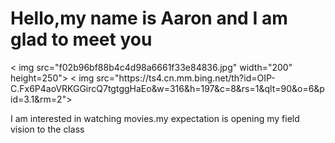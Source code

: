 <!DOCTYPE html>
<html>

<body>

<h1>Hello,my name is Aaron and I am glad to meet you</h1>
< img   src="f02b96bf88b4c4d98a6661f33e84836.jpg" width="200" height=250">
< img   src="https://ts4.cn.mm.bing.net/th?id=OIP-C.Fx6P4aoVRKGGircQ7tgtggHaEo&w=316&h=197&c=8&rs=1&qlt=90&o=6&pid=3.1&rm=2">                                                                           
<p>I am interested in watching movies.my expectation is opening my field vision to the class</p >

</body>
</html>


